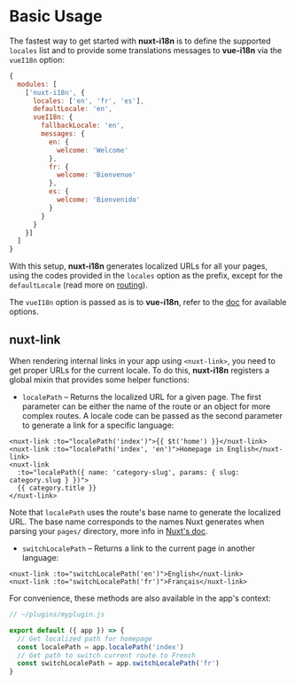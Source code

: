 # Basic Usage

The fastest way to get started with **nuxt-i18n** is to define the supported `locales` list and to provide some translations messages to **vue-i18n** via the `vueI18n` option:

```js
{
  modules: [
    ['nuxt-i18n', {
      locales: ['en', 'fr', 'es'],
      defaultLocale: 'en',
      vueI18n: {
        fallbackLocale: 'en',
        messages: {
          en: {
            welcome: 'Welcome'
          },
          fr: {
            welcome: 'Bienvenue'
          },
          es: {
            welcome: 'Bienvenido'
          }
        }
      }
    }]
  ]
}
```

With this setup, **nuxt-i18n** generates localized URLs for all your pages, using the codes provided in the `locales` option as the prefix, except for the `defaultLocale` (read more on [routing](/routing.md)).

The `vueI18n` option is passed as is to **vue-i18n**, refer to the [doc](https://kazupon.github.io/vue-i18n/) for available options.

## nuxt-link

When rendering internal links in your app using `<nuxt-link>`, you need to get proper URLs for the current locale. To do this, **nuxt-i18n** registers a global mixin that provides some helper functions:

* `localePath` – Returns the localized URL for a given page. The first parameter can be either the name of the route or an object for more complex routes. A locale code can be passed as the second parameter to generate a link for a specific language:

```vue
<nuxt-link :to="localePath('index')">{{ $t('home') }}</nuxt-link>
<nuxt-link :to="localePath('index', 'en')">Homepage in English</nuxt-link>
<nuxt-link
  :to="localePath({ name: 'category-slug', params: { slug: category.slug } })">
  {{ category.title }}
</nuxt-link>
```

Note that `localePath` uses the route's base name to generate the localized URL. The base name corresponds to the names Nuxt generates when parsing your `pages/` directory, more info in [Nuxt's doc](https://nuxtjs.org/guide/routing).

* `switchLocalePath` – Returns a link to the current page in another language:

```vue
<nuxt-link :to="switchLocalePath('en')">English</nuxt-link>
<nuxt-link :to="switchLocalePath('fr')">Français</nuxt-link>
```

For convenience, these methods are also available in the app's context:

```js
// ~/plugins/myplugin.js

export default ({ app }) => {
  // Get localized path for homepage
  const localePath = app.localePath('index')
  // Get path to switch current route to French
  const switchLocalePath = app.switchLocalePath('fr')
}
```
